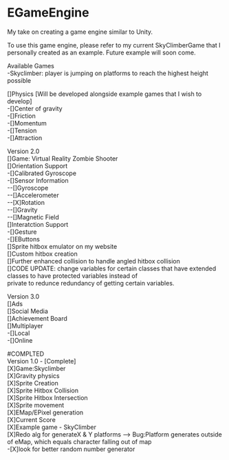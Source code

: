 # EGameEngine
My take on creating a game engine similar to Unity.

To use this game engine, please refer to my current SkyClimberGame that I personally created as an example. Future example will soon come.    

Available Games  
-Skyclimber: player is jumping on platforms to reach the highest height possible  

[]Physics [Will be developed alongside example games that I wish to develop]    
-[]Center of gravity  
-[]Friction  
-[]Momentum  
-[]Tension  
-[]Attraction   

Version 2.0  
[]Game: Virtual Reality Zombie Shooter  
[]Orientation Support  
-[]Calibrated Gyroscope  
-[]Sensor Information  
--[]Gyroscope   
--[]Accelerometer   
--[X]Rotation  
--[]Gravity   
--[]Magnetic Field  
[]Interatction Support   
-[]Gesture  
-[]EButtons  
[]Sprite hitbox emulator on my website    
[]Custom hitbox creation   
[]Further enhanced collision to handle angled hitbox collision   
[]CODE UPDATE: change variables for certain classes that have extended classes to have protected variables instead of   
private to redunce redundancy of getting certain variables.  
  
Version 3.0  
[]Ads  
[]Social Media  
[]Achievement Board  
[]Multiplayer  
-[]Local  
-[]Online  


#COMPLTED  
Version 1.0 - [Complete]   
[X]Game:Skyclimber    
[X]Gravity physics   
[X]Sprite Creation  
[X]Sprite Hitbox Collision   
[X]Sprite Hitbox Intersection    
[X]Sprite movement  
[X]EMap/EPixel generation  
[X]Current Score  
[X]Example game - SkyClimber  
[X]Redo alg for generateX & Y platforms --> Bug:Platform generates outside of eMap, which equals character falling out of map  
-[X]look for better random number generator
